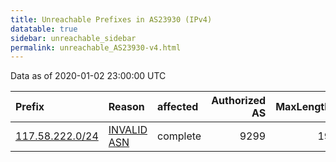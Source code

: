 ```yaml
---
title: Unreachable Prefixes in AS23930 (IPv4)
datatable: true
sidebar: unreachable_sidebar
permalink: unreachable_AS23930-v4.html
---
```


Data as of 2020-01-02 23:00:00 UTC


<div class="datatable-begin"></div>

| Prefix                                                   | Reason                                                                                                 | affected   |   Authorized AS |   MaxLength | Anchor                                       |   unreachable /24s |
|:---------------------------------------------------------|:-------------------------------------------------------------------------------------------------------|:-----------|----------------:|------------:|:---------------------------------------------|-------------------:|
| [117.58.222.0/24](https://stat.ripe.net/117.58.222.0/24) | [INVALID ASN](https://rpki-validator.ripe.net/announcement-preview?asn=AS23930&prefix=117.58.222.0/24) | complete   |            9299 |          19 | [APNIC](unreachable_APNIC_RPKI_Root-v4.html) |                  1 |

<div class="datatable-end"></div>